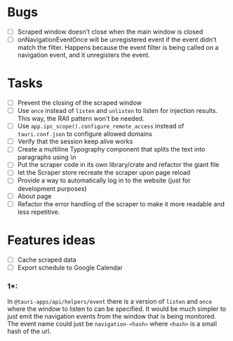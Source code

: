 # Bugs
- [ ] Scraped window doesn't close when the main window is closed
- [ ] onNavigationEventOnce will be unregistered event if the event didn't match the filter.
      Happens because the event filter is being called on a navigation event, and it unregisters the event. 

# Tasks
- [ ] Prevent the closing of the scraped window
- [ ] Use `once` instead of `listen` and `unlisten` to listen for injection results. This way, the RAII pattern 
      won't be needed.
- [ ] Use `app.ipc_scope().configure_remote_access` instead of `tauri.conf.json` to configure allowed domains
- [ ] Verify that the session keep alive works
- [ ] Create a multiline Typography component that splits the text into paragraphs using \n
- [ ] Put the scraper code in its own library/crate and refactor the giant file
- [ ] let the Scraper store recreate the scraper upon page reload
- [ ] Provide a way to automatically log in to the website (just for development purposes)
- [ ] About page
- [ ] Refactor the error handling of the scraper to make it more readable and less repetitive.

# Features ideas
- [ ] Cache scraped data
- [ ] Export schedule to Google Calendar

### 1*:
In `@tauri-apps/api/helpers/event` there is a version of `listen` and `once` where the window to listen to can 
be specified. It would be much simpler to just emit the navigation events from the window that is being monitored.
The event name could just be `navigation-<hash>` where `<hash>` is a small hash of the url.